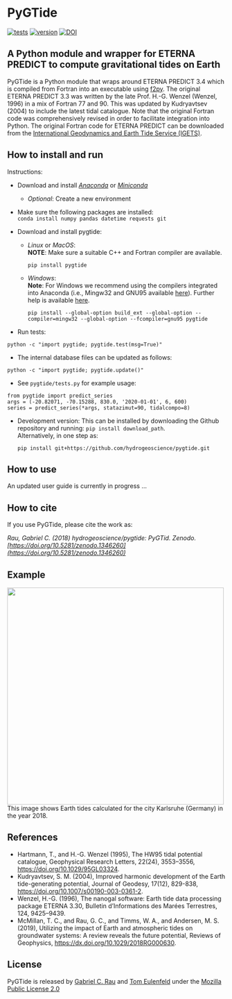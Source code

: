 # PyGTide
[![tests](https://github.com/hydrogeoscience/pygtide/actions/workflows/tests.yml/badge.svg)](https://github.com/hydrogeoscience/pygtide/actions/workflows/tests.yml)
[![version](https://img.shields.io/pypi/v/pygtide.svg)](https://pypi.python.org/pypi/pygtide)
[![DOI](https://zenodo.org/badge/DOI/10.5281/zenodo.1346260.svg)](https://doi.org/10.5281/zenodo.1346260)

## A Python module and wrapper for ETERNA PREDICT to compute gravitational tides on Earth

PyGTide is a Python module that wraps around ETERNA PREDICT 3.4 which is compiled from Fortran into an executable using [f2py](https://docs.scipy.org/doc/numpy/f2py/). The original ETERNA PREDICT 3.3 was written by the late Prof. H.-G. Wenzel (Wenzel, 1996) in a mix of Fortran 77 and 90. This was updated by Kudryavtsev (2004) to include the latest tidal catalogue. Note that the original Fortran code was comprehensively revised in order to facilitate integration into Python. The original Fortran code for ETERNA PREDICT can be downloaded from the [International Geodynamics and Earth Tide Service (IGETS)](http://igets.u-strasbg.fr/soft_and_tool.php).

## How to install and run

Instructions:
* Download and install [*Anaconda*](https://www.anaconda.com/products/distribution) or [*Miniconda*](https://docs.conda.io/en/latest/miniconda.html)
  * *Optional*: Create a new environment
* Make sure the following packages are installed: <br />
 `conda install numpy pandas datetime requests git`
* Download and install pygtide:
  * *Linux* or *MacOS*: <br />
     **NOTE**: Make sure a suitable C++ and Fortran compiler are available.
     ```
     pip install pygtide
     ```
   
  * *Windows*:<br />
       **Note**: For Windows we recommend using the compilers integrated into Anaconda (i.e., Mingw32 and GNU95 available [here](https://sourceforge.net/projects/mingw-w64/files/Toolchains%20targetting%20Win64/Personal%20Builds/mingw-builds/7.2.0/threads-posix/seh/)). Further help is available [here](https://itecnote.com/tecnote/compile-fortran-module-with-f2py-and-python-3-6-on-windows-10/).
     ```
     pip install --global-option build_ext --global-option --compiler=mingw32 --global-option --fcompiler=gnu95 pygtide
     ```
   
* Run tests: <br /> 
 ```
 python -c "import pygtide; pygtide.test(msg=True)"
 ```
* The internal database files can be updated as follows: <br />
 ```
 python -c "import pygtide; pygtide.update()"
 ```
* See `pygtide/tests.py` for example usage:

```
from pygtide import predict_series
args = (-20.82071, -70.15288, 830.0, '2020-01-01', 6, 600)
series = predict_series(*args, statazimut=90, tidalcompo=8)
```

* Development version: This can be installed by downloading the Github repository and running:
 `pip install download_path`. <br />
  Alternatively, in one step as: <br />
  ```
  pip install git+https://github.com/hydrogeoscience/pygtide.git
  ```

## How to use

An updated user guide is currently in progress ...


## How to cite
If you use PyGTide, please cite the work as:

*Rau, Gabriel C. (2018) hydrogeoscience/pygtide: PyGTid. Zenodo. [https://doi.org/10.5281/zenodo.1346260](https://doi.org/10.5281/zenodo.1346260)*

## Example
<img src="https://raw.githubusercontent.com/hydrogeoscience/pygtide/master/earth_tide_example.png" width="500">
This image shows Earth tides calculated for the city Karlsruhe (Germany) in the year 2018.

## References
* Hartmann, T., and H.-G. Wenzel (1995), The HW95 tidal potential catalogue, Geophysical Research Letters, 22(24), 3553–3556, https://doi.org/10.1029/95GL03324.
* Kudryavtsev, S. M. (2004), Improved harmonic development of the Earth tide-generating potential, Journal of Geodesy, 17(12), 829-838, https://doi.org/10.1007/s00190-003-0361-2.
* Wenzel, H.-G. (1996), The nanogal software: Earth tide data processing package ETERNA 3.30, Bulletin d’Informations des Marées Terrestres, 124, 9425–9439.
* McMillan, T. C., and Rau, G. C., and Timms, W. A., and Andersen, M. S. (2019), Utilizing the impact of Earth and atmospheric tides on groundwater systems: A review reveals the future potential, Reviews of Geophysics, https://dx.doi.org/10.1029/2018RG000630.

## License
PyGTide is released by [Gabriel C. Rau](https://hydrogeo.science) and [Tom Eulenfeld](https://scholar.google.com/citations?user=SJXF3mwAAAAJ&hl=en) under the [Mozilla Public License 2.0](https://www.mozilla.org/en-US/MPL/2.0/)
